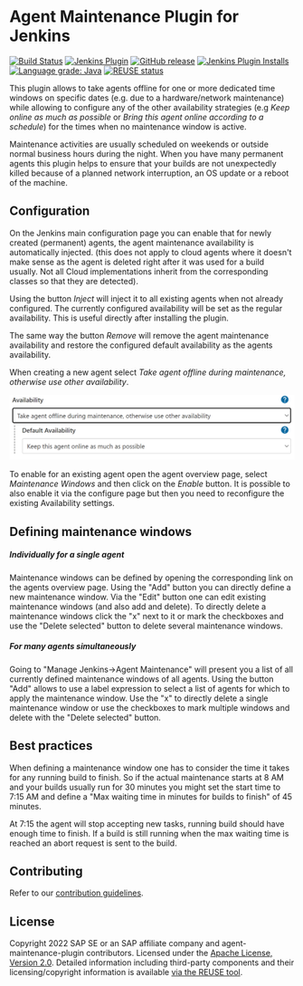 Agent Maintenance Plugin for Jenkins
=========================

[![Build Status](https://ci.jenkins.io/job/Plugins/job/agent-maintenance-plugin/job/main/badge/icon)](https://ci.jenkins.io/job/Plugins/job/agent-maintenance-plugin/job/main/)
[![Jenkins Plugin](https://img.shields.io/jenkins/plugin/v/agent-maintenance)](https://plugins.jenkins.io/agent-maintenance)
[![GitHub release](https://img.shields.io/github/release/jenkinsci/agent-maintenance-plugin.svg?label=release)](https://github.com/jenkinsci/agent-maintenance-plugin/releases/latest)
[![Jenkins Plugin Installs](https://img.shields.io/jenkins/plugin/i/agent-maintenance.svg?color=blue)](https://plugins.jenkins.io/agent-maintenance)
[![Language grade: Java](https://img.shields.io/lgtm/grade/java/g/jenkinsci/agent-maintenance-plugin.svg?logo=lgtm&logoWidth=18)](https://lgtm.com/projects/g/jenkinsci/agent-maintenance-plugin/context:java)
[![REUSE status](https://api.reuse.software/badge/github.com/jenkinsci/agent-maintenance-plugin)](https://api.reuse.software/info/github.com/jenkinsci/agent-maintenance-plugin)


This plugin allows to take agents offline for one or more dedicated time windows on specific dates (e.g. due to a hardware/network maintenance)
while allowing to configure any of the other availability strategies (e.g *Keep online as much as possible* or *Bring this agent online according to a schedule*) for the times when no maintenance window is active.

Maintenance activities are usually scheduled on weekends or outside normal business hours during the night. When you have many permanent agents this plugin helps to ensure that your builds are not unexpectedly killed because of a planned network interruption, an OS update or a reboot of the machine.


## Configuration

On the Jenkins main configuration page you can enable that for newly created (permanent) agents, the agent maintenance availability is automatically injected.
(this does not apply to cloud agents where it doesn't make sense as the agent is deleted right after it was used for a build usually. Not all Cloud implementations inherit from the corresponding classes so that they are detected).

Using the button *Inject* will inject it to all existing agents when not already configured. The currently configured availability will be set as the regular availability.
This is useful directly after installing the plugin.

The same way the button *Remove* will remove the agent maintenance availability and restore the configured default availability as the agents availability.

When creating a new agent select *Take agent offline during maintenance, otherwise use other availability*.

![Configuration](/docs/images/configure.PNG)

To enable for an existing agent open the agent overview page, select *Maintenance Windows* and then click on the *Enable* button. It is possible to also enable it via the configure page but then you need to reconfigure the existing Availability settings.

## Defining maintenance windows

##### Individually for a single agent
Maintenance windows can be defined by opening the corresponding link on the agents overview page.
Using the "Add" button you can directly define a new maintenance window.
Via the "Edit" button one can edit existing maintenance windows (and also add and delete).
To directly delete a maintenance windows click the "x" next to it or mark the checkboxes and use the "Delete selected" button to delete several maintenance windows.

##### For many agents simultaneously
Going to "Manage Jenkins->Agent Maintenance" will present you a list of all currently defined maintenance windows of all agents.
Using the button "Add" allows to use a label expression to select a list of agents for which to apply the maintenance window.
Use the "x" to directly delete a single maintenance window or use the checkboxes to mark multiple windows and delete with the "Delete selected" button.


## Best practices

When defining a maintenance window one has to consider the time it takes for any running build to finish. So if the actual maintenance starts at 8 AM and your builds usually run for 30 minutes you might set the start time to 7:15 AM and define a "Max waiting time in minutes for builds to finish" of 45 minutes.

At 7:15 the agent will stop accepting new tasks, running build should have enough time to finish. If a build is still running when the max waiting time is reached an abort request is sent to the build. 

## Contributing

Refer to our [contribution guidelines](CONTRIBUTING.md).

## License

Copyright 2022 SAP SE or an SAP affiliate company and agent-maintenance-plugin contributors. Licensed under the [Apache License, Version 2.0](LICENSE). Detailed information including third-party components and their licensing/copyright information is available [via the REUSE tool](https://api.reuse.software/info/github.com/jenkinsci/agent-maintenance-plugin).
